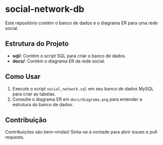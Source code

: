 # social-network-db

Este repositório contém o banco de dados e o diagrama ER para uma rede social.

## Estrutura do Projeto

- **sql/**: Contém o script SQL para criar o banco de dados.
- **docs/**: Contém o diagrama ER da rede social.

## Como Usar

1. Execute o script `social_network.sql` em seu banco de dados MySQL para criar as tabelas.
2. Consulte o diagrama ER em `docs/diagrama.png` para entender a estrutura do banco de dados.

## Contribuição

Contribuições são bem-vindas! Sinta-se à vontade para abrir issues e pull requests.
